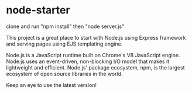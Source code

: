 # node-starter
clone and run "npm install" then "node server.js"

This project is a great place to start with Node.js using Express framework and serving pages using EJS templating engine. 

Node.js is a JavaScript runtime built on Chrome's V8 JavaScript engine. Node.js uses an event-driven, non-blocking I/O model that makes it lightweight and efficient. Node.js' package ecosystem, npm, is the largest ecosystem of open source libraries in the world.

Keep an eye to use the latest version!

